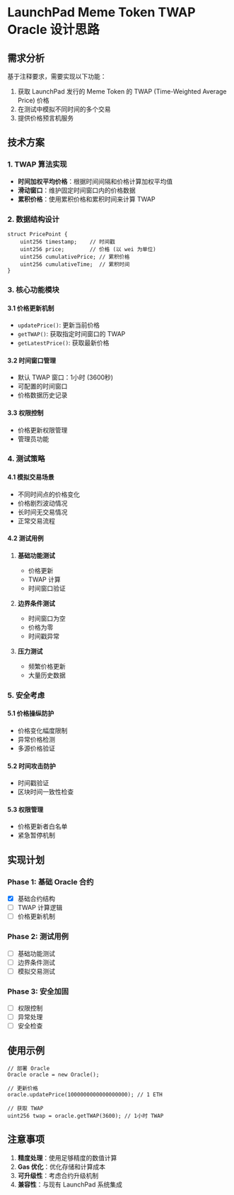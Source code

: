 # LaunchPad Meme Token TWAP Oracle 设计思路

## 需求分析

基于注释要求，需要实现以下功能：
1. 获取 LaunchPad 发行的 Meme Token 的 TWAP (Time-Weighted Average Price) 价格
2. 在测试中模拟不同时间的多个交易
3. 提供价格预言机服务

## 技术方案

### 1. TWAP 算法实现
- **时间加权平均价格**：根据时间间隔和价格计算加权平均值
- **滑动窗口**：维护固定时间窗口内的价格数据
- **累积价格**：使用累积价格和累积时间来计算 TWAP

### 2. 数据结构设计
```solidity
struct PricePoint {
    uint256 timestamp;    // 时间戳
    uint256 price;        // 价格 (以 wei 为单位)
    uint256 cumulativePrice; // 累积价格
    uint256 cumulativeTime;  // 累积时间
}
```

### 3. 核心功能模块

#### 3.1 价格更新机制
- `updatePrice()`: 更新当前价格
- `getTWAP()`: 获取指定时间窗口的 TWAP
- `getLatestPrice()`: 获取最新价格

#### 3.2 时间窗口管理
- 默认 TWAP 窗口：1小时 (3600秒)
- 可配置的时间窗口
- 价格数据历史记录

#### 3.3 权限控制
- 价格更新权限管理
- 管理员功能

### 4. 测试策略

#### 4.1 模拟交易场景
- 不同时间点的价格变化
- 价格剧烈波动情况
- 长时间无交易情况
- 正常交易流程

#### 4.2 测试用例
1. **基础功能测试**
   - 价格更新
   - TWAP 计算
   - 时间窗口验证

2. **边界条件测试**
   - 时间窗口为空
   - 价格为零
   - 时间戳异常

3. **压力测试**
   - 频繁价格更新
   - 大量历史数据

### 5. 安全考虑

#### 5.1 价格操纵防护
- 价格变化幅度限制
- 异常价格检测
- 多源价格验证

#### 5.2 时间攻击防护
- 时间戳验证
- 区块时间一致性检查

#### 5.3 权限管理
- 价格更新者白名单
- 紧急暂停机制

## 实现计划

### Phase 1: 基础 Oracle 合约
- [x] 基础合约结构
- [ ] TWAP 计算逻辑
- [ ] 价格更新机制

### Phase 2: 测试用例
- [ ] 基础功能测试
- [ ] 边界条件测试
- [ ] 模拟交易测试

### Phase 3: 安全加固
- [ ] 权限控制
- [ ] 异常处理
- [ ] 安全检查

## 使用示例

```solidity
// 部署 Oracle
Oracle oracle = new Oracle();

// 更新价格
oracle.updatePrice(1000000000000000000); // 1 ETH

// 获取 TWAP
uint256 twap = oracle.getTWAP(3600); // 1小时 TWAP
```

## 注意事项

1. **精度处理**：使用足够精度的数值计算
2. **Gas 优化**：优化存储和计算成本
3. **可升级性**：考虑合约升级机制
4. **兼容性**：与现有 LaunchPad 系统集成 